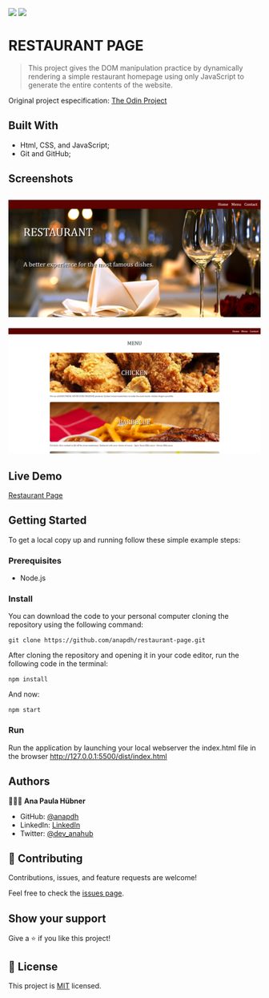 ![](https://img.shields.io/badge/Microverse-blueviolet) ![](https://img.shields.io/badge/JavaScript-yellow)

# RESTAURANT PAGE

> This project gives the DOM manipulation practice by dynamically rendering a simple restaurant homepage using only JavaScript to generate the entire contents of the website.

Original project especification: [The Odin Project](https://www.theodinproject.com/paths/full-stack-javascript/courses/javascript/lessons/restaurant-page)


## Built With

- Html, CSS, and JavaScript;
- Git and GitHub;

## Screenshots

![screenshot](./assets/imgs/screenshot1.png)
---
![screenshot](./assets/imgs/screenshot2.png)

## Live Demo
[Restaurant Page](https://anapdh.github.io/restaurant-page/)

## Getting Started


To get a local copy up and running follow these simple example steps:

### Prerequisites

- Node.js

### Install

You can download the code to your personal computer cloning the repository using the following command:

```
git clone https://github.com/anapdh/restaurant-page.git
```

After cloning the repository and opening it in your code editor, run the following code in the terminal:

```
npm install
```

And now:
```
npm start
```

### Run

Run the application by launching your local webserver the index.html file in the browser http://127.0.0.1:5500/dist/index.html

## Authors

👩🏼‍💻 **Ana Paula Hübner**

- GitHub: [@anapdh](https://github.com/anapdh)
- LinkedIn: [LinkedIn](https://www.linkedin.com/in/anapdh)
- Twitter: [@dev_anahub](https://twitter.com/dev_anahub)

## 🤝 Contributing

Contributions, issues, and feature requests are welcome!

Feel free to check the [issues page](https://github.com/anapdh/restaurant-page/issues).

## Show your support

Give a ⭐️ if you like this project!

## 📝 License

This project is [MIT](./LICENSE) licensed.

